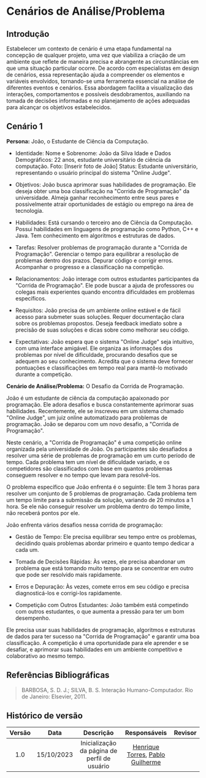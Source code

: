 # **Cenários de Análise/Problema**

## Introdução
Estabelecer um contexto de cenário é uma etapa fundamental na concepção de qualquer projeto, uma vez que viabiliza a criação de um ambiente que reflete de maneira precisa e abrangente as circunstâncias em que uma situação particular ocorre. De acordo com especialistas em design de cenários, essa representação ajuda a compreender os elementos e variáveis envolvidos, tornando-se uma ferramenta essencial na análise de diferentes eventos e cenários. Essa abordagem facilita a visualização das interações, comportamentos e possíveis desdobramentos, auxiliando na tomada de decisões informadas e no planejamento de ações adequadas para alcançar os objetivos estabelecidos.

## **Cenário 1**
**Persona:** João, o Estudante de Ciência da Computação.

- Identidade:
Nome e Sobrenome: João da Silva
Idade e Dados Demográficos: 22 anos, estudante universitário de ciência da computação.
Foto: [Inserir foto de João]
Status: Estudante universitário, representando o usuário principal do sistema "Online Judge".

- Objetivos:
João busca aprimorar suas habilidades de programação.
Ele deseja obter uma boa classificação na "Corrida de Programação" da universidade.
Almeja ganhar reconhecimento entre seus pares e possivelmente atrair oportunidades de estágio ou emprego na área de tecnologia.

- Habilidades:
Está cursando o terceiro ano de Ciência da Computação.
Possui habilidades em linguagens de programação como Python, C++ e Java.
Tem conhecimento em algoritmos e estruturas de dados.

- Tarefas:
Resolver problemas de programação durante a "Corrida de Programação".
Gerenciar o tempo para equilibrar a resolução de problemas dentro dos prazos.
Depurar código e corrigir erros.
Acompanhar o progresso e a classificação na competição.

- Relacionamentos:
João interage com outros estudantes participantes da "Corrida de Programação".
Ele pode buscar a ajuda de professores ou colegas mais experientes quando encontra dificuldades em problemas específicos.

- Requisitos:
João precisa de um ambiente online estável e de fácil acesso para submeter suas soluções.
Requer documentação clara sobre os problemas propostos.
Deseja feedback imediato sobre a precisão de suas soluções e dicas sobre como melhorar seu código.

- Expectativas:
João espera que o sistema "Online Judge" seja intuitivo, com uma interface amigável.
Ele organiza as informações dos problemas por nível de dificuldade, procurando desafios que se adequem ao seu conhecimento.
Acredita que o sistema deve fornecer pontuações e classificações em tempo real para mantê-lo motivado durante a competição.

**Cenário de Análise/Problema:** O Desafio da Corrida de Programação.

João é um estudante de ciência da computação apaixonado por programação. Ele adora desafios e busca constantemente aprimorar suas habilidades. Recentemente, ele se inscreveu em um sistema chamado "Online Judge", um juiz online automatizado para problemas de programação. João se deparou com um novo desafio, a "Corrida de Programação".

Neste cenário, a "Corrida de Programação" é uma competição online organizada pela universidade de João. Os participantes são desafiados a resolver uma série de problemas de programação em um curto período de tempo. Cada problema tem um nível de dificuldade variado, e os competidores são classificados com base em quantos problemas conseguem resolver e no tempo que levam para resolvê-los.

O problema específico que João enfrenta é o seguinte: Ele tem 3 horas para resolver um conjunto de 5 problemas de programação. Cada problema tem um tempo limite para a submissão da solução, variando de 20 minutos a 1 hora. Se ele não conseguir resolver um problema dentro do tempo limite, não receberá pontos por ele.

João enfrenta vários desafios nessa corrida de programação:

- Gestão de Tempo: Ele precisa equilibrar seu tempo entre os problemas, decidindo quais problemas abordar primeiro e quanto tempo dedicar a cada um.

- Tomada de Decisões Rápidas: Às vezes, ele precisa abandonar um problema que está tomando muito tempo para se concentrar em outro que pode ser resolvido mais rapidamente.

- Erros e Depuração: Às vezes, comete erros em seu código e precisa diagnosticá-los e corrigi-los rapidamente.

- Competição com Outros Estudantes: João também está competindo com outros estudantes, o que aumenta a pressão para ter um bom desempenho.

Ele precisa usar suas habilidades de programação, algoritmos e estruturas de dados para ter sucesso na "Corrida de Programação" e garantir uma boa classificação. A competição é uma oportunidade para ele aprender e se desafiar, e aprimorar suas habilidades em um ambiente competitivo e colaborativo ao mesmo tempo.

## Referências Bibliográficas
> BARBOSA, S. D. J.; SILVA, B. S. Interação Humano-Computador. Rio de Janeiro: Elsevier, 2011.

## Histórico de versão

| Versão |    Data    |                  Descrição                   |         Responsáveis          |    Revisor    |
| :----: | :--------: | :------------------------------------------: | :---------------------------: | :-----------: |
|  1.0   | 15/10/2023 | Inicialização da página de perfil de usuário | [Henrique Torres](https://github.com/henriqtorresl), [Pablo Guilherme](https://github.com/PabloGJBS) |  |
